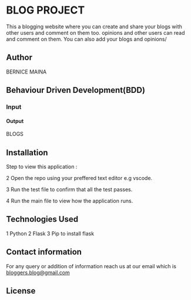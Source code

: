 # BLOG PROJECT

 This a blogging website where you can create and share your  blogs with other users and comment on them too.
 opinions and other users can read and comment on them.
  You can also add your blogs and opinions/
## Author

BERNICE MAINA

## Behaviour Driven Development(BDD)

### Input


#### Output

BLOGS

## Installation

Step to view this application :

2 Open the repo using your preffered text editor e.g vscode.

3 Run the test file to confirm that all the test passes.

4 Run the main file to view how the application runs.

## Technologies Used

1 Python
2 Flask
3 Pip to install flask

## Contact information
For any query or addition of information reach us at our email which is bloggers.blog@gmail.com


## License
